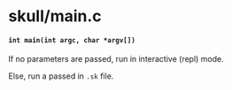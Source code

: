 # skull/main.c

#### `int main(int argc, char *argv[])`
If no parameters are passed, run in interactive (repl) mode.

Else, run a passed in `.sk` file.

